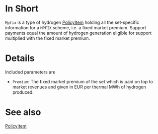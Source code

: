 # In Short

`Mpfix` is a type of hydrogen [PolicyItem](./PolicyItem(Hydrogen).md) holding all the set-specific information for a `MPFIX` scheme, i.e. a fixed market premium.
Support payments equal the amount of hydrogen generation eligible for support multiplied with the fixed market premium.

# Details

Included parameters are

* `Premium`: The fixed market premium of the set which is paid on top to market revenues and given in EUR per thermal MWh of hydrogen produced.

# See also

[PolicyItem](./PolicyItem(Hydrogen).md)